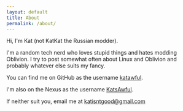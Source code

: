 ```yaml
---
layout: default
title: About
permalink: /about/
---
```


Hi, I'm Kat (not KatKat the Russian modder).

I'm a random tech nerd who loves stupid things and hates modding Oblivion.
I try to post somewhat often about Linux and Oblivion and probably whatever else suits my fancy.

You can find me on GitHub as the username [katawful](https://github.com/katawful).

I'm also on the Nexus as the username [KatsAwful](https://www.nexusmods.com/users/66104901).

If neither suit you, email me at katisntgood@gmail.com
